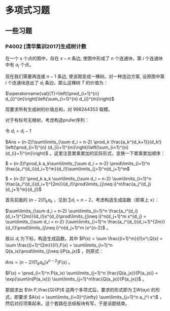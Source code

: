 # 多项式习题

## 一些习题

### P4002 [清华集训2017]生成树计数

在一个 $s$ 个点的图中，存在 $s-n$ 条边, 使图中形成了 $n$ 个连通块，第 $i$ 个连通块中有 $a_{i}$ 个点。

现在我们需要再连接 $n-1$ 条边, 使该图变成一棵树。对一种连边方案, 设原图中第 $i$ 个连通块连出了 $d_{i}$ 条边，那么这棵树 $T$ 的价值为：

$\operatorname{val}(T)=\left(\prod_{i=1}^{n} d_{i}^{m}\right)\left(\sum_{i=1}^{n} d_{i}^{m}\right)$

现要求所有生成树的价值总和，对 998244353 取模。

对于有标号无根树，考虑构造prufer序列：

令 $d_i = d_i - 1$

$Ans = (n-2)!\sum\limits_{\sum d_i = n-2} \prod_k \frac{a_k^{d_k+1}}{d_k!} \left(\prod_{i=1}^{n} (d_{i}+1)^{m}\right)\left(\sum_{i=1}^{n} (d_{i}+1)^{m}\right)$ 。这里注意累乘累加的实际形式，变换一下累乘累加顺序：

$ = (n-2)!\prod_k a_k\sum\limits_{\sum d_i = n-2} \prod\limits_{i=1}^n \frac{a_i^{d_i}(d_i+1)^m}{d_i!}\sum\limits_{j=1}^n(d_j+1)^m$

$ = (n-2)! \prod_k a_k \sum\limits_{\sum d_i = n-2} \sum\limits_{i=1}^n \frac{a_i^{d_i}(d_i+1)^{2m}}{d_i!}\prod\limits_{j\neq i}^n\frac{a_j^{d_j}(d_j+1)^m}{d_j!}$

首先前面的 $(n-2)\prod_k a_k$ ，见到 $\sum d_i = n-2$，考虑构造生成函数（即乘上 x）：

$\sum\limits_{\sum d_i = n-2} \sum\limits_{i=1}^n \frac{a_i^{d_i}(d_i+1)^{2m}}{d_i!}x^{d_i}\prod\limits_{j\neq i}^n(d_j+1)^m x^{d_j} = \sum\limits_{\sum d_i = n-2} (\sum\limits_{i=1}^n \frac{a_i^{d_i}(d_i+1)^{2m}}{d_i!}\prod\limits_{j\neq i}^n(d_j+1)^m )x^{n-2}$ 。

故以 $d_i$ 为下标，构造生成函数。其中 $P(x) = \sum \frac{(i+1)^m}{i!}x^i,Q(x) = \sum \frac{(i+1)^{2m}}{i!},F(x) = \sum\limits_{i=1}^n Q(a_ix)\prod\limits_{j\neq i}P(a_jx)$ ，则原式：

$Ans = (n-2)!\prod_k a_k [x^{n-2}]F(x)$ 。

$F(x) = \prod_{i=1}^n P(a_ix) \sum\limits_{j=1}^n \frac{Q(a_jx)}{P(a_jx)} = \exp(\sum\ln(P(a_ix))) \sum\limits_{j=1}^n\frac{Q(a_jx)}{P(a_jx)}$ 。

那就求出 $\ln P,\frac{Q}{P}$ 这两个多项式后，要求的形式即为 $\sum\limits W(a_ix)$ 的形式，即要求 $A(x) = \sum\limits_{i=0}^{\infty} \sum\limits_{j=1}^n a_j^i x^i$ ，然后对应项乘起来。这个套路在总结板块有写，于是该题结束。